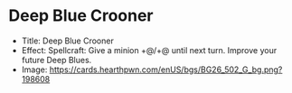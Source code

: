# Deep Blue Crooner
- Title:  Deep Blue Crooner
- Effect:  Spellcraft: Give a minion +@/+@ until next turn. Improve your future Deep Blues.
- Image:  https://cards.hearthpwn.com/enUS/bgs/BG26_502_G_bg.png?198608
